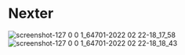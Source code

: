 # Nexter
![screenshot-127 0 0 1_64701-2022 02 22-18_17_58](https://user-images.githubusercontent.com/90225424/155173936-9ecc4c13-de2a-4796-8718-4583a8dea59a.png)
![screenshot-127 0 0 1_64701-2022 02 22-18_18_43](https://user-images.githubusercontent.com/90225424/155173946-6c62e547-60d8-4365-b845-ee00562f4def.png)
